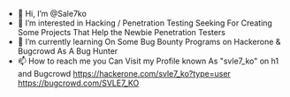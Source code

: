 - 👋 Hi, I’m @Sale7ko
- 👀 I’m interested in Hacking / Penetration Testing Seeking For Creating Some Projects That Help the Newbie Penetration Testers
- 🌱 I’m currently learning On Some Bug Bounty Programs on Hackerone & Bugcrowd As A Bug Hunter
- 📫 How to reach me you Can Visit my Profile known As "svle7_ko" on h1 and Bugcrowd https://hackerone.com/svle7_ko?type=user https://bugcrowd.com/SVLE7_KO

<!---
Sale7ko/Sale7ko is a ✨ special ✨ repository because its `README.md` (this file) appears on your GitHub profile.
You can click the Preview link to take a look at your changes.
--->
